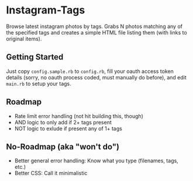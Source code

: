 # Instagram-Tags

Browse latest instagram photos by tags. Grabs N photos matching any of the specified tags and creates a simple HTML file
listing them (with links to original items).

## Getting Started

Just copy `config.sample.rb` to `config.rb`, fill your oauth access token details (sorry, no oauth process coded,
must manually do before), and edit `main.rb` to setup your tags.

## Roadmap

* Rate limit error handling (not hit building this, though)
* AND logic to only add if 2+ tags present
* NOT logic to exlude if present any of 1+ tags

## No-Roadmap (aka "won't do")

* Better general error handling: Know what you type (filenames, tags, etc.)
* Better CSS: Call it minimalistic
